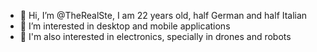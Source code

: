 - 👋 Hi, I’m @TheRealSte, I am 22 years old, half German and half Italian
- 👀 I’m interested in desktop and mobile applications
- 🔌 I'm also interested in electronics, specially in drones and robots

<!---
TheRealSte/TheRealSte is a ✨ special ✨ repository because its `README.md` (this file) appears on your GitHub profile.
You can click the Preview link to take a look at your changes.
--->
